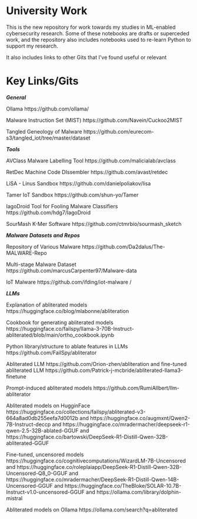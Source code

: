 # University Work 
<p>This is the new repository for work towards my studies in ML-enabled cybersecurity research.
Some of these notebooks are drafts or superceded work, and the repository also includes notebooks used to re-learn Python to support my research.</p>
<p>It also includes links to other Gits that I've found useful or relevant</p>

# Key Links/Gits
<p><p><b><i>General</i></b></p>
<p>Ollama https://github.com/ollama/</p>
<p> Malware Instruction Set (MIST)  https://github.com/Navein/Cuckoo2MIST </p>
<p> Tangled Geneology of Malware https://github.com/eurecom-s3/tangled_iot/tree/master/dataset</p>
<p><p><b><i>Tools</i></b></p>
<p> AVClass Malware Labelling Tool https://github.com/malicialab/avclass </p>
<p> RetDec Machine Code DIssembler https://github.com/avast/retdec </p>
<p> LiSA - Linus Sandbox https://github.com/danielpoliakov/lisa </p>
<p>Tamer IoT Sandbox https://github.com/shun-yo/Tamer</p>
<p>IagoDroid Tool for Fooling Malware Classifiers https://github.com/hdg7/IagoDroid</p>
<p> SourMash K-Mer Software https://github.com/ctmrbio/sourmash_sketch </p>
</p> 
</p><p><p><b><i><u></u>Malware Datasets and Repos</i></b></p>
<p>Repository of Various Malware https://github.com/Da2dalus/The-MALWARE-Repo</p>
<p>Multi-stage Malware Dataset https://github.com/marcusCarpenter97/Malware-data</p>
<p> IoT Malware https://github.com/ifding/iot-malware /</p>
<p><p><b><i>LLMs</i></b></p>
<p> Explanation of abliterated models https://huggingface.co/blog/mlabonne/abliteration</p>
<p> Cookbook for generating abliterated models https://huggingface.co/failspy/llama-3-70B-Instruct-abliterated/blob/main/ortho_cookbook.ipynb</p>
<p> Python library/structure to ablate features in LLMs https://github.com/FailSpy/abliterator </p>
<p>Abliterated LLM https://github.com/Orion-zhen/abliteration and fine-tuned abliterated LLM https://github.com/Patrick-j-mcbride/abliterated-llama3-finetune</p>
<p> Prompt-induced abliterated models https://github.com/RumiAllbert/llm-abliterator</p>
<p>Abliterated models on HugginFace https://huggingface.co/collections/failspy/abliterated-v3-664a8ad0db255eefa7d0012b and https://huggingface.co/augmxnt/Qwen2-7B-Instruct-deccp and https://huggingface.co/mradermacher/deepseek-r1-qwen-2.5-32B-ablated-GGUF and https://huggingface.co/bartowski/DeepSeek-R1-Distill-Qwen-32B-abliterated-GGUF</p>
<p>Fine-tuned, uncensored models https://huggingface.co/cognitivecomputations/WizardLM-7B-Uncensored and https://huggingface.co/roleplaiapp/DeepSeek-R1-Distill-Qwen-32B-Uncensored-Q8_0-GGUF and https://huggingface.co/mradermacher/DeepSeek-R1-Distill-Qwen-14B-Uncensored-GGUF and https://huggingface.co/TheBloke/SOLAR-10.7B-Instruct-v1.0-uncensored-GGUF and https://ollama.com/library/dolphin-mistral</p>
<p> Abliterated models on Ollama https://ollama.com/search?q=abliterated</p>
